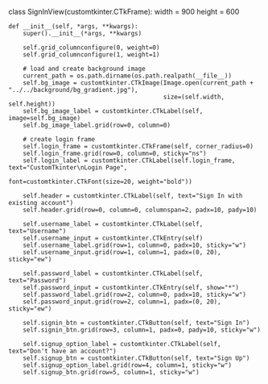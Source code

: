 class SignInView(customtkinter.CTkFrame):
    width = 900
    height = 600

    def __init__(self, *args, **kwargs):
        super().__init__(*args, **kwargs)

        self.grid_columnconfigure(0, weight=0)
        self.grid_columnconfigure(1, weight=1)

        # load and create background image
        current_path = os.path.dirname(os.path.realpath(__file__))
        self.bg_image = customtkinter.CTkImage(Image.open(current_path + "../../background/bg_gradient.jpg"),
                                               size=(self.width, self.height))
        self.bg_image_label = customtkinter.CTkLabel(self, image=self.bg_image)
        self.bg_image_label.grid(row=0, column=0)

        # create login frame
        self.login_frame = customtkinter.CTkFrame(self, corner_radius=0)
        self.login_frame.grid(row=0, column=0, sticky="ns")
        self.login_label = customtkinter.CTkLabel(self.login_frame, text="CustomTkinter\nLogin Page",
                                                  font=customtkinter.CTkFont(size=20, weight="bold"))

        self.header = customtkinter.CTkLabel(self, text="Sign In with existing account")
        self.header.grid(row=0, column=0, columnspan=2, padx=10, pady=10)

        self.username_label = customtkinter.CTkLabel(self, text="Username")
        self.username_input = customtkinter.CTkEntry(self)
        self.username_label.grid(row=1, column=0, padx=10, sticky="w")
        self.username_input.grid(row=1, column=1, padx=(0, 20), sticky="ew")

        self.password_label = customtkinter.CTkLabel(self, text="Password")
        self.password_input = customtkinter.CTkEntry(self, show="*")
        self.password_label.grid(row=2, column=0, padx=10, sticky="w")
        self.password_input.grid(row=2, column=1, padx=(0, 20), sticky="ew")

        self.signin_btn = customtkinter.CTkButton(self, text="Sign In")
        self.signin_btn.grid(row=3, column=1, padx=0, pady=10, sticky="w")

        self.signup_option_label = customtkinter.CTkLabel(self, text="Don't have an account?")
        self.signup_btn = customtkinter.CTkButton(self, text="Sign Up")
        self.signup_option_label.grid(row=4, column=1, sticky="w")
        self.signup_btn.grid(row=5, column=1, sticky="w")